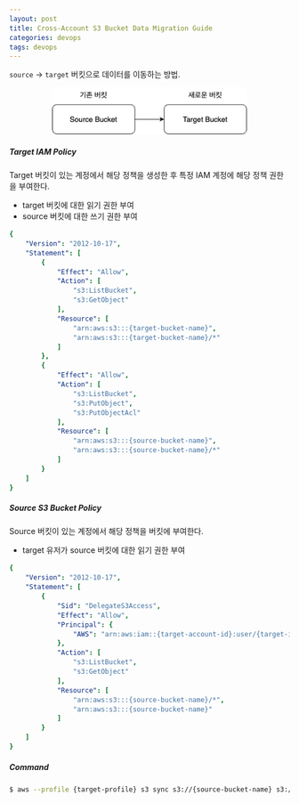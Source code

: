 ```yaml
---
layout: post
title: Cross-Account S3 Bucket Data Migration Guide
categories: devops
tags: devops
---
```


`source` → `target` 버킷으로 데이터를 이동하는 방법.

<p align="center">
    <img src="/assets/postImages/S3BucketDataMigrationGuide/diagram.png" width="350">
</p>

##### Target IAM Policy

Target 버킷이 있는 계정에서 해당 정책을 생성한 후 특정 IAM 계정에 해당 정책 권한을 부여한다.

- target 버킷에 대한 읽기 권한 부여
- source 버킷에 대한 쓰기 권한 부여

```yml
{
    "Version": "2012-10-17",
    "Statement": [
        {
            "Effect": "Allow",
            "Action": [
                "s3:ListBucket",
                "s3:GetObject"
            ],
            "Resource": [
                "arn:aws:s3:::{target-bucket-name}",
                "arn:aws:s3:::{target-bucket-name}/*"
            ]
        },
        {
            "Effect": "Allow",
            "Action": [
                "s3:ListBucket",
                "s3:PutObject",
                "s3:PutObjectAcl"
            ],
            "Resource": [
                "arn:aws:s3:::{source-bucket-name}",
                "arn:aws:s3:::{source-bucket-name}/*"
            ]
        }
    ]
}
```

##### Source S3 Bucket Policy

Source 버킷이 있는 계정에서 해당 정책을 버킷에 부여한다.

- target 유저가 source 버킷에 대한 읽기 권한 부여

```yml
{
    "Version": "2012-10-17",
    "Statement": [
        {
            "Sid": "DelegateS3Access",
            "Effect": "Allow",
            "Principal": {
                "AWS": "arn:aws:iam::{target-account-id}:user/{target-iam-username}"
            },
            "Action": [
                "s3:ListBucket",
                "s3:GetObject"
            ],
            "Resource": [
                "arn:aws:s3:::{source-bucket-name}/*",
                "arn:aws:s3:::{source-bucket-name}"
            ]
        }
    ]
}
```

##### Command

```sh
$ aws --profile {target-profile} s3 sync s3://{source-bucket-name} s3://{target-bucket-name}
```